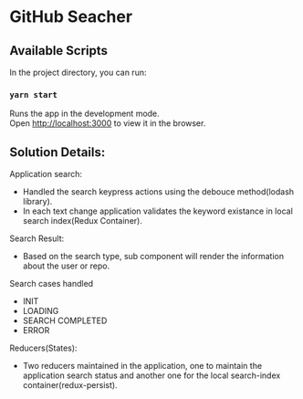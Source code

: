# GitHub Seacher
## Available Scripts

In the project directory, you can run:

### `yarn start`

Runs the app in the development mode.<br />
Open [http://localhost:3000](http://localhost:3000) to view it in the browser.


## Solution Details:
 
 Application search:
 - Handled the search keypress actions using the debouce method(lodash library).
 - In each text change application validates the keyword existance in local search index(Redux Container).
 
Search Result:
 - Based on the search type, sub component will render the information about the user or repo.


Search cases handled

-   INIT 
-   LOADING
-   SEARCH COMPLETED
-   ERROR

 Reducers(States):
 - Two reducers maintained in the application, one to maintain the application search status and another one for the local search-index container(redux-persist).